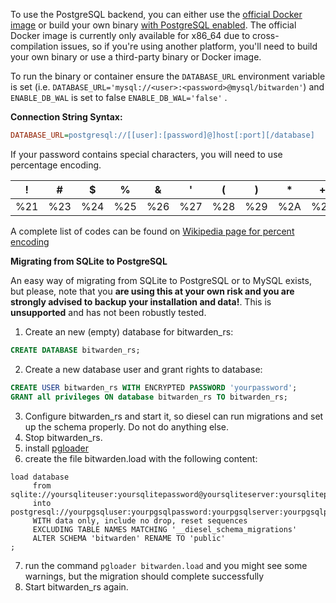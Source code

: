 To use the PostgreSQL backend, you can either use the [official Docker image](https://hub.docker.com/r/bitwardenrs/server-postgresql) or build your own binary [with PostgreSQL enabled](https://github.com/dani-garcia/bitwarden_rs/wiki/Building-binary#postgresql-backend). The official Docker image is currently only available for x86_64 due to cross-compilation issues, so if you're using another platform, you'll need to build your own binary or use a third-party binary or Docker image.

To run the binary or container ensure the ```DATABASE_URL``` environment variable is set (i.e. ```DATABASE_URL='mysql://<user>:<password>@mysql/bitwarden'```) and ```ENABLE_DB_WAL``` is set to false ```ENABLE_DB_WAL='false'``` .

**Connection String Syntax:**
```ini
DATABASE_URL=postgresql://[[user]:[password]@]host[:port][/database]
```
If your password contains special characters, you will need to use percentage encoding.

| ! | # | $ | % | & | ' | ( | ) | * | + | , | / | : | ; | = | ? | @ | [ | ] |
|---|---|---|---|---|---|---|---|---|---|---|---|---|---|---|---|---|---|---|
| %21 | %23 | %24 | %25 | %26 | %27 | %28 | %29 | %2A | %2B | %2C | %2F | %3A | %3B | %3D | %3F | %40 | %5B | %5D |

A complete list of codes can be found on [Wikipedia page for percent encoding](https://en.wikipedia.org/wiki/Percent-encoding#Percent-encoding_reserved_characters)

**Migrating from SQLite to PostgreSQL**

An easy way of migrating from SQLite to PostgreSQL or to MySQL exists, but please, note that you **are using this at your own risk and you are strongly advised to backup your installation and data!**. This is **unsupported** and has not been robustly tested.

1. Create an new (empty) database for bitwarden_rs:
```sql
CREATE DATABASE bitwarden_rs;
```
2. Create a new database user and grant rights to database:
```sql
CREATE USER bitwarden_rs WITH ENCRYPTED PASSWORD 'yourpassword';
GRANT all privileges ON database bitwarden_rs TO bitwarden_rs;
```
3. Configure bitwarden_rs and start it, so diesel can run migrations and set up the schema properly. Do not do anything else.
4. Stop bitwarden_rs.
5. install [pgloader](http://pgloader.io/)
6. create the file bitwarden.load with the following content:
```
load database
     from sqlite://yoursqliteuser:yoursqlitepassword@yoursqliteserver:yoursqliteport/yoursqlitedatabase
     into postgresql://yourpgsqluser:yourpgsqlpassword:yourpgsqlserver:yourpgsqlport/yourpgsqldatabase
     WITH data only, include no drop, reset sequences
     EXCLUDING TABLE NAMES MATCHING '__diesel_schema_migrations'
     ALTER SCHEMA 'bitwarden' RENAME TO 'public'
;
```
7. run the command ```pgloader bitwarden.load``` and you might see some warnings, but the migration should complete successfully
8. Start bitwarden_rs again.
